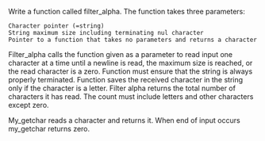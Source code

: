 Write a function called filter_alpha. The function takes three parameters:

    Character pointer (=string)
    String maximum size including terminating nul character
    Pointer to a function that takes no parameters and returns a character

Filter_alpha calls the function given as a parameter to read input one character at a time until a newline is read,  the maximum size is reached, or the read character is a zero. Function must ensure that the string is always properly terminated. Function saves the received character in the string only if the character is a letter. Filter alpha returns the total number of characters it has read. The count must include letters and other characters except zero.

My_getchar reads a character and returns it. When end of input occurs my_getchar returns zero.